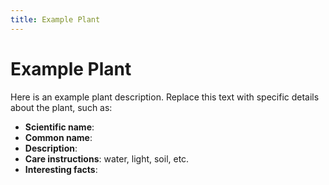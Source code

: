 ```yaml
---
title: Example Plant
---
```


# Example Plant

Here is an example plant description. Replace this text with specific details about the plant, such as:

- **Scientific name**: 
- **Common name**: 
- **Description**: 
- **Care instructions**: water, light, soil, etc.
- **Interesting facts**: 
